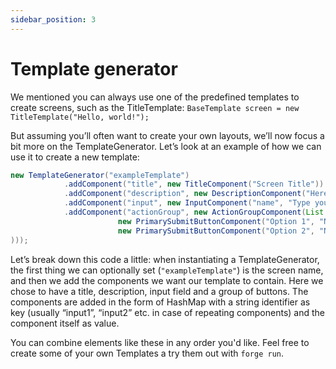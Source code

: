 ```yaml
---
sidebar_position: 3
---
```


# Template generator

We mentioned you can always use one of the predefined templates to create screens, such as the TitleTemplate:
```BaseTemplate screen = new TitleTemplate("Hello, world!");```

But assuming you’ll often want to create your own layouts, we’ll now focus a bit more on the TemplateGenerator. Let’s look at an example of how we can use it to create a new template:

```java title="rule_engine/src/main/java/agents/Nola.java"
new TemplateGenerator("exampleTemplate")
            .addComponent("title", new TitleComponent("Screen Title"))
            .addComponent("description", new DescriptionComponent("Here is where we put the description."))
            .addComponent("input", new InputComponent("name", "Type your name…", true))
            .addComponent("actionGroup", new ActionGroupComponent(List.of(
                        new PrimarySubmitButtonComponent("Option 1", "NextScreen1"),
                        new PrimarySubmitButtonComponent("Option 2", "NextScreen2")
)));
```

Let’s break down this code a little: when instantiating a TemplateGenerator, the first thing we can optionally set (```"exampleTemplate"```) 
is the screen name, and then we add the components we want our template to contain. Here we chose to have a title, description,
input field and a group of buttons. The components are added in the form of HashMap with a string identifier as key (usually “input1”, 
“input2” etc. in case of repeating components) and the component itself as value.

You can combine elements like these in any order you'd like. Feel free to create some of your own Templates a try them out with `forge run`.